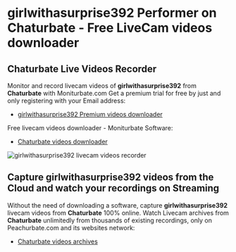 # girlwithasurprise392 Performer on Chaturbate - Free LiveCam videos downloader

## Chaturbate Live Videos Recorder

Monitor and record livecam videos of **girlwithasurprise392** from **Chaturbate** with Moniturbate.com
Get a premium trial for free by just and only registering with your Email address:
* [girlwithasurprise392 Premium videos downloader](https://moniturbate.com/request-demo-licence-key.html)

Free livecam videos downloader - Moniturbate Software:
* [Chaturbate videos downloader](https://moniturbate.com/moniturbate-download-software.html)

![girlwithasurprise392 livecam videos recorder](https://peachurnet.com/templates/moniturbate-software.png)


## Capture girlwithasurprise392 videos from the Cloud and watch your recordings on Streaming

Without the need of downloading a software, capture **girlwithasurprise392** livecam videos from **Chaturbate** 100% online.
Watch Livecam archives from **Chaturbate** unlimitedly from thousands of existing recordings, only on Peachurbate.com and its websites network:
* [Chaturbate videos archives](https://peachurnet.com/)